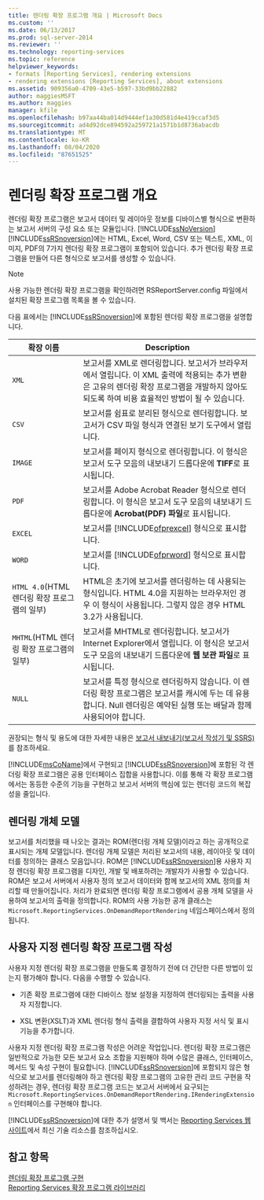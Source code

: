 ```yaml
---
title: 렌더링 확장 프로그램 개요 | Microsoft Docs
ms.custom: ''
ms.date: 06/13/2017
ms.prod: sql-server-2014
ms.reviewer: ''
ms.technology: reporting-services
ms.topic: reference
helpviewer_keywords:
- formats [Reporting Services], rendering extensions
- rendering extensions [Reporting Services], about extensions
ms.assetid: 909356a0-4709-43e5-b597-33bd9bb22882
author: maggiesMSFT
ms.author: maggies
manager: kfile
ms.openlocfilehash: b97aa44ba014d9444ef1a30d581d4e419ccaf3d5
ms.sourcegitcommit: ad4d92dce894592a259721a1571b1d8736abacdb
ms.translationtype: MT
ms.contentlocale: ko-KR
ms.lasthandoff: 08/04/2020
ms.locfileid: "87651525"
---
```

# <a name="rendering-extensions-overview"></a>렌더링 확장 프로그램 개요
  렌더링 확장 프로그램은 보고서 데이터 및 레이아웃 정보를 디바이스별 형식으로 변환하는 보고서 서버의 구성 요소 또는 모듈입니다. [!INCLUDE[ssNoVersion](../../../includes/ssnoversion-md.md)] [!INCLUDE[ssRSnoversion](../../../includes/ssrsnoversion-md.md)]에는 HTML, Excel, Word, CSV 또는 텍스트, XML, 이미지, PDF의 7가지 렌더링 확장 프로그램이 포함되어 있습니다. 추가 렌더링 확장 프로그램을 만들어 다른 형식으로 보고서를 생성할 수 있습니다.  
  
> [!NOTE]  
>  사용 가능한 렌더링 확장 프로그램을 확인하려면 RSReportServer.config 파일에서 설치된 확장 프로그램 목록을 볼 수 있습니다.  
  
 다음 표에서는 [!INCLUDE[ssRSnoversion](../../../includes/ssrsnoversion-md.md)]에 포함된 렌더링 확장 프로그램을 설명합니다.  
  
|확장 이름|Description|  
|--------------------|-----------------|  
|`XML`|보고서를 XML로 렌더링합니다. 보고서가 브라우저에서 열립니다. 이 XML 출력에 적용되는 추가 변환은 고유의 렌더링 확장 프로그램을 개발하지 않아도 되도록 하여 비용 효율적인 방법이 될 수 있습니다.|  
|`CSV`|보고서를 쉼표로 분리된 형식으로 렌더링합니다. 보고서가 CSV 파일 형식과 연결된 보기 도구에서 열립니다.|  
|`IMAGE`|보고서를 페이지 형식으로 렌더링합니다. 이 형식은 보고서 도구 모음의 내보내기 드롭다운에 **TIFF**로 표시됩니다.|  
|`PDF`|보고서를 Adobe Acrobat Reader 형식으로 렌더링합니다. 이 형식은 보고서 도구 모음의 내보내기 드롭다운에 **Acrobat(PDF) 파일**로 표시됩니다.|  
|`EXCEL`|보고서를 [!INCLUDE[ofprexcel](../../../includes/ofprexcel-md.md)] 형식으로 표시합니다.|  
|`WORD`|보고서를 [!INCLUDE[ofprword](../../../includes/ofprword-md.md)] 형식으로 표시합니다.|  
|`HTML 4.0`(HTML 렌더링 확장 프로그램의 일부)|HTML은 초기에 보고서를 렌더링하는 데 사용되는 형식입니다. HTML 4.0을 지원하는 브라우저인 경우 이 형식이 사용됩니다. 그렇지 않은 경우 HTML 3.2가 사용됩니다.|  
|`MHTML`(HTML 렌더링 확장 프로그램의 일부)|보고서를 MHTML로 렌더링합니다. 보고서가 Internet Explorer에서 열립니다. 이 형식은 보고서 도구 모음의 내보내기 드롭다운에 **웹 보관 파일**로 표시됩니다.|  
|`NULL`|보고서를 특정 형식으로 렌더링하지 않습니다. 이 렌더링 확장 프로그램은 보고서를 캐시에 두는 데 유용합니다. Null 렌더링은 예약된 실행 또는 배달과 함께 사용되어야 합니다.|  
  
 권장되는 형식 및 용도에 대한 자세한 내용은 [보고서 내보내기&#40;보고서 작성기 및 SSRS&#41;](../../report-builder/export-reports-report-builder-and-ssrs.md)를 참조하세요.  
  
 [!INCLUDE[msCoName](../../../includes/msconame-md.md)]에서 구현되고 [!INCLUDE[ssRSnoversion](../../../includes/ssrsnoversion-md.md)]에 포함된 각 렌더링 확장 프로그램은 공용 인터페이스 집합을 사용합니다. 이를 통해 각 확장 프로그램에서는 동등한 수준의 기능을 구현하고 보고서 서버의 핵심에 있는 렌더링 코드의 복잡성을 줄입니다.  
  
## <a name="rendering-object-model"></a>렌더링 개체 모델  
 보고서를 처리했을 때 나오는 결과는 ROM(렌더링 개체 모델)이라고 하는 공개적으로 표시되는 개체 모델입니다. 렌더링 개체 모델은 처리된 보고서의 내용, 레이아웃 및 데이터를 정의하는 클래스 모음입니다. ROM은 [!INCLUDE[ssRSnoversion](../../../includes/ssrsnoversion-md.md)]용 사용자 지정 렌더링 확장 프로그램을 디자인, 개발 및 배포하려는 개발자가 사용할 수 있습니다. ROM은 보고서 서버에서 사용자 정의 보고서 데이터와 함께 보고서의 XML 정의를 처리할 때 만들어집니다. 처리가 완료되면 렌더링 확장 프로그램에서 공용 개체 모델을 사용하여 보고서의 출력을 정의합니다. ROM의 사용 가능한 공개 클래스는 `Microsoft.ReportingServices.OnDemandReportRendering` 네임스페이스에서 정의됩니다.  
  
## <a name="writing-custom-rendering-extensions"></a>사용자 지정 렌더링 확장 프로그램 작성  
 사용자 지정 렌더링 확장 프로그램을 만들도록 결정하기 전에 더 간단한 다른 방법이 있는지 평가해야 합니다. 다음을 수행할 수 있습니다.  
  
-   기존 확장 프로그램에 대한 디바이스 정보 설정을 지정하여 렌더링되는 출력을 사용자 지정합니다.  
  
-   XSL 변환(XSLT)과 XML 렌더링 형식 출력을 결합하여 사용자 지정 서식 및 표시 기능을 추가합니다.  
  
 사용자 지정 렌더링 확장 프로그램 작성은 어려운 작업입니다. 렌더링 확장 프로그램은 일반적으로 가능한 모든 보고서 요소 조합을 지원해야 하며 수많은 클래스, 인터페이스, 메서드 및 속성 구현이 필요합니다. [!INCLUDE[ssRSnoversion](../../../includes/ssrsnoversion-md.md)]에 포함되지 않은 형식으로 보고서를 렌더링해야 하고 렌더링 확장 프로그램의 고유한 관리 코드 구현을 작성하려는 경우, 렌더링 확장 프로그램 코드는 보고서 서버에서 요구되는 `Microsoft.ReportingServices.OnDemandReportRendering.IRenderingExtension` 인터페이스를 구현해야 합니다.  
  
 [!INCLUDE[ssRSnoversion](../../../includes/ssrsnoversion-md.md)]에 대한 추가 설명서 및 백서는 [Reporting Services 웹 사이트](https://go.microsoft.com/fwlink/?LinkId=19951)에서 최신 기술 리소스를 참조하십시오.  
  
## <a name="see-also"></a>참고 항목  
 [렌더링 확장 프로그램 구현](implementing-a-rendering-extension.md)   
 [Reporting Services 확장 프로그램 라이브러리](../reporting-services-extension-library.md)  
  
  
